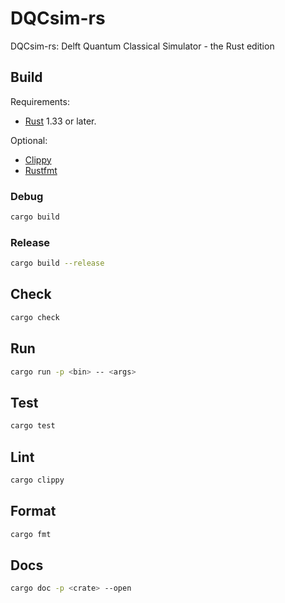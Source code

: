 # DQCsim-rs

DQCsim-rs: Delft Quantum Classical Simulator - the Rust edition

## Build

Requirements:

- [Rust](https://rustup.rs/) 1.33 or later.

Optional:

- [Clippy](https://github.com/rust-lang/rust-clippy)
- [Rustfmt](https://github.com/rust-lang/rustfmt)

### Debug

```bash
cargo build
```

### Release

```bash
cargo build --release
```

## Check

```bash
cargo check
```

## Run

```bash
cargo run -p <bin> -- <args>
```

## Test

```bash
cargo test
```

## Lint

```bash
cargo clippy
```

## Format

```bash
cargo fmt
```

## Docs

```bash
cargo doc -p <crate> --open
```

